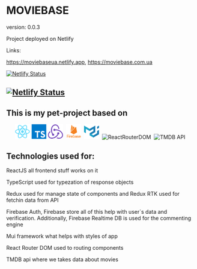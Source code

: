 # MOVIEBASE

version: 0.0.3

Project deployed on Netlify

Links: 

https://moviebaseua.netlify.app, https://moviebase.com.ua

[![Netlify Status](https://api.netlify.com/api/v1/badges/ceffa93b-5b35-4649-9021-377d8efe9157/deploy-status)](https://moviebase.com.ua)


[![Netlify Status](https://api.netlify.com/api/v1/badges/ceffa93b-5b35-4649-9021-377d8efe9157/deploy-status)](https://app.netlify.com/sites/moviebaseua/deploys)
------

## This is my pet-project based on
<div align="center">
  <img src="https://github.com/devicons/devicon/blob/master/icons/react/react-original.svg" title="React" alt="React" width="40" height="40"/>
  <img src="https://github.com/devicons/devicon/blob/master/icons/typescript/typescript-original.svg" title="TypeScript" alt="TypeScript" width="40"        height="40"/>
  <img src="https://github.com/devicons/devicon/blob/master/icons/redux/redux-original.svg" title="Redux" alt="Redux " width="40" height="40"/>&nbsp;  
  <img src="https://github.com/devicons/devicon/blob/master/icons/firebase/firebase-plain-wordmark.svg" title="Firebase" alt="Firebase" width="40" height="40"/>&nbsp;  
  <img src="https://github.com/devicons/devicon/blob/master/icons/materialui/materialui-original.svg" title="Material UI" alt="Material UI" width="40"   height="40"/>&nbsp; 
  <img src="https://miro.medium.com/max/988/0*8s3K27IOH0EnkE_7.webp" alt="ReactRouterDOM" width="40" height="40">&nbsp; 
  <img src="https://pbs.twimg.com/profile_images/1243623122089041920/gVZIvphd_400x400.jpg" alt="TMDB API" width="40" height="40">&nbsp; 
</div

---------
## Technologies used for:

ReactJS all frontend stuff works on it

TypeScript used for typezation of response objects

Redux used for manage state of components and Redux RTK used for fetchin data from API

Firebase Auth, Firebase store all of this help with user`s data and verification. Additionally, Firebase Realtime DB is used for the commenting engine

Mui framework what helps with styles of app

React Router DOM used to routing components

TMDB api where we takes data about movies

